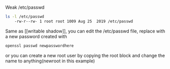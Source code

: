 Weak /etc/passwd
```bash
ls -l /etc/passwd
	-rw-r--rw- 1 root root 1009 Aug 25  2019 /etc/passwd
```

Same as [[writable shadow]], you can edit the /etc/passwd file, replace with a new password created with
```bash
openssl passwd newpasswordhere
```

or you can create a new root user by copying the root block and change the name to anything(newroot in this example)